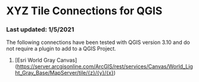 # XYZ Tile Connections for QGIS

### Last updated: 1/5/2021

The following connections have been tested with QGIS version 3.10 and do not require a plugin to add to a QGIS Project.


1. [Esri World Gray Canvas] (https://server.arcgisonline.com/ArcGIS/rest/services/Canvas/World_Light_Gray_Base/MapServer/tile/{z}/{y}/{x})

